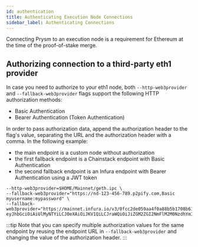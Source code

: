 ```yaml
---
id: authentication
title: Authenticating Execution Node Connections
sidebar_label: Authenticating Connections
---
```


Connecting Prysm to an execution node is a requirement for Ethereum at the time of the proof-of-stake merge.

## Authorizing connection to a third-party eth1 provider

In case you need to authorize to your eth1 node, both `--http-web3provider` and `--fallback-web3provider` flags support the following HTTP authorization methods:
- Basic Authentication
- Bearer Authentication (Token Authentication)

In order to pass authorization data, append the authorization header to the flag's value, separating the URL and the authorization header with a comma. In the following example:
- the main endpoint is a custom node without authorization
- the first fallback endpoint is a Chainstack endpoint with Basic Authentication
- the second fallback endpoint is an Infura endpoint with Bearer Authentication using a JWT token
```
--http-web3provider=$HOME/Mainnet/geth.ipc \
--fallback-web3provider="https://nd-123-456-789.p2pify.com,Basic myusername:mypassword" \
--fallback-web3provider="https://mainnet.infura.io/v3/0fcc2de059aa4f0a88b5b1708b614472,Bearer eyJhbGciOiAiUlMyNTYiLCJ0eXAiOiJKV1QiLCJraWQiOiJiZGM2ZGI2NmFlM2M0NzdhYmI0ZDk1NDc0N2ZiZjE4YSJ9.eyJleHAiOjE2MjExNTMwMDgsImF1ZCI6ImluZnVyYS5pbyJ9._evYtVED3VnKzyjQYTmlR98DRxa7oCJapG44MqFDKDQ"
```

:::tip 
Note that you can specify multiple authorization values for the same endpoint by reusing the endpoint URL in `--fallback-web3provider` and changing the value of the authorization header.
:::